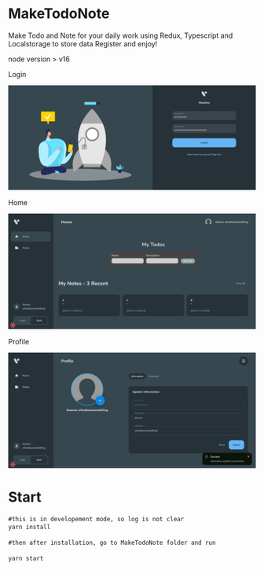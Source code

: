 # MakeTodoNote
Make Todo and Note for your daily work using Redux, Typescript and Localstorage to store data
Register and enjoy!

 node version > v16

Login
<div align="center">
    <img src="./Login.png" width="800px"</img> 
</div>

Home
<div align="center">
    <img src="./Home.png" width="800px"</img> 
</div>

Profile
<div align="center">
    <img src="./Profile.png" width="800px"</img> 
</div>

# Start
```
#this is in developement mode, so log is not clear
yarn install

#then after installation, go to MakeTodoNote folder and run

yarn start
